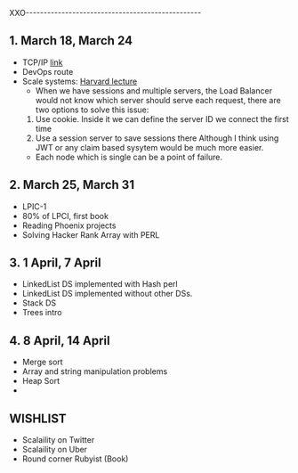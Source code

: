 XXO-------------------------------------------------

## 1. March 18, March 24
- TCP/IP [link](https://github.com/sizief/university/blob/master/tcpip.md)
- DevOps route
- Scale systems: [Harvard lecture](https://www.youtube.com/watch?v=-W9F__D3oY4)
  -  When we have sessions and multiple servers, the Load Balancer would not know which server should serve each request, there are two options to solve this issue:
    1. Use cookie. Inside it we can define the server ID we connect the first time
    2. Use a session server to save sessions there
  Although I think using JWT or any claim based sysytem would be much more easier.
  - Each node which is single can be a point of failure.

## 2. March 25, March 31
- LPIC-1
- 80% of LPCI, first book
- Reading Phoenix projects
- Solving Hacker Rank Array with PERL 

## 3. 1 April, 7 April
- LinkedList DS implemented with Hash perl
- LinkedList DS implemented without other DSs.
- Stack DS
- Trees intro

## 4. 8 April, 14 April
- Merge sort
- Array and string manipulation problems
- Heap Sort
-
## WISHLIST
- Scalaility on Twitter
- Scalaility on Uber
- Round corner Rubyist (Book)

